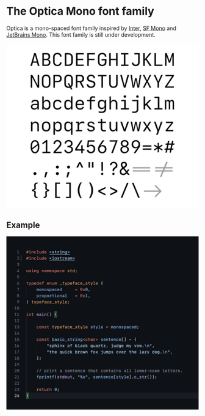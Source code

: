 # The Optica Mono font family



Optica is a mono-spaced font family inspired by [Inter](https://rsms.me/inter/), [SF Mono](https://developer.apple.com/fonts/) and [JetBrains Mono](https://www.jetbrains.com/lp/mono/). This font family is still under development.


![code-example](assets/alphabets.svg)


## Example


![code-example](assets/code-example.png)

<!-- ![26-letters](assets/alphabets-example.svg)

![plain-text](assets/plain-text-example.svg) -->

